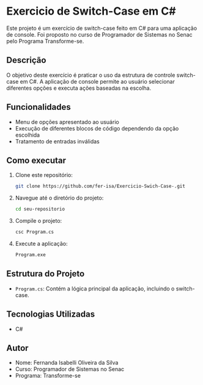 # Exercicio de Switch-Case em C#

Este projeto é um exercício de switch-case feito em C# para uma aplicação de console. Foi proposto no curso de Programador de Sistemas no Senac pelo Programa Transforme-se.

## Descrição

O objetivo deste exercício é praticar o uso da estrutura de controle switch-case em C#. A aplicação de console permite ao usuário selecionar diferentes opções e executa ações baseadas na escolha.

## Funcionalidades

- Menu de opções apresentado ao usuário
- Execução de diferentes blocos de código dependendo da opção escolhida
- Tratamento de entradas inválidas

## Como executar

1. Clone este repositório:
    ```sh
    git clone https://github.com/fer-isa/Exercicio-Swich-Case-.git
    ```
2. Navegue até o diretório do projeto:
    ```sh
    cd seu-repositorio
    ```
3. Compile o projeto:
    ```sh
    csc Program.cs
    ```
4. Execute a aplicação:
    ```sh
    Program.exe
    ```

## Estrutura do Projeto

- `Program.cs`: Contém a lógica principal da aplicação, incluindo o switch-case.

## Tecnologias Utilizadas

- C#

## Autor

- Nome: Fernanda Isabelli Oliveira da Silva
- Curso: Programador de Sistemas no Senac
- Programa: Transforme-se


